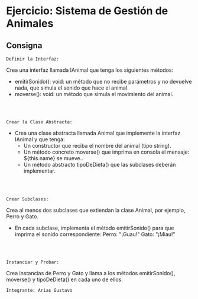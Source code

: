 # Ejercicio: Sistema de Gestión de Animales
## Consigna
    Definir la Interfaz:
Crea una interfaz llamada IAnimal que tenga los siguientes métodos:

- emitirSonido(): void: un método que no recibe parámetros y no devuelve nada, que simula el sonido que hace el animal.
- moverse(): void: un método que simula el movimiento del animal.

<br>

##
    Crear la Clase Abstracta:

- Crea una clase abstracta llamada Animal que implemente la interfaz IAnimal y que tenga:
    - Un constructor que reciba el nombre del animal (tipo string).
    - Un método concreto moverse() que imprima en consola el mensaje: ${this.name} se mueve..
    - Un método abstracto tipoDeDieta() que las subclases deberán implementar.
<br>

##
    Crear Subclases:
Crea al menos dos subclases que extiendan la clase Animal, por ejemplo, Perro y Gato.

- En cada subclase, implementa el método emitirSonido() para que imprima el sonido correspondiente:
Perro: "¡Guau!"
Gato: "¡Miau!"
<br>

##
    Instanciar y Probar:
Crea instancias de Perro y Gato y llama a los métodos emitirSonido(), moverse() y tipoDeDieta()  en cada uno de ellos.

    Integrante: Arias Gustavo